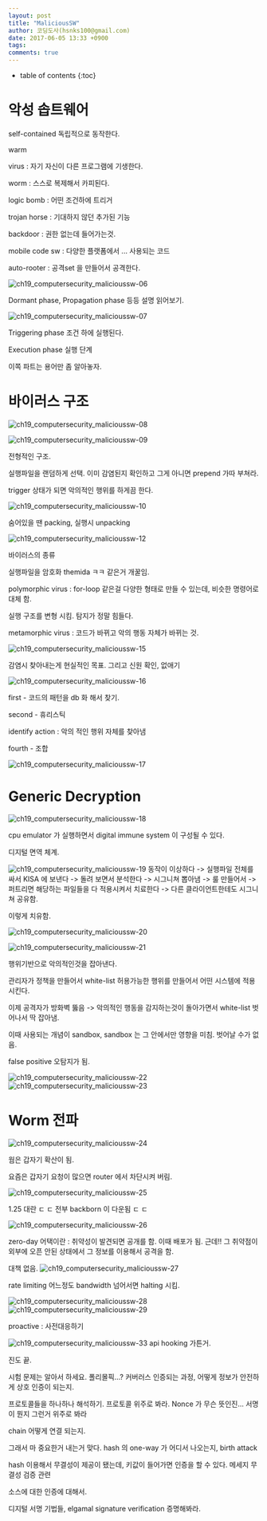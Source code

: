 ```yaml
---
layout: post
title: "MaliciousSW"
author: 코딩도사(hsnks100@gmail.com)
date: 2017-06-05 13:33 +0900
tags: 
comments: true
---
```

* table of contents
{:toc}



# 악성 솝트웨어 

self-contained 독립적으로 동작한다.

warm

virus : 자기 자신이 다른 프로그램에 기생한다.

worm : 스스로 복제해서 카피된다.

logic bomb : 어떤 조건하에 트리거

trojan horse : 기대하지 않던 추가된 기능

backdoor : 권한 없는데 들어가는것.

mobile code sw : 다양한 플랫폼에서 ... 사용되는 코드

auto-rooter : 공격set 을 만들어서 공격한다.


![ch19_computersecurity_malicioussw-06](https://cloud.githubusercontent.com/assets/3623889/26770587/38887102-49f3-11e7-851a-f7afc1ee811c.jpg)

Dormant phase, Propagation phase 등등 설명 읽어보기.

![ch19_computersecurity_malicioussw-07](https://cloud.githubusercontent.com/assets/3623889/26770585/38875b14-49f3-11e7-96fd-9c9f50e3ea62.jpg)

Triggering phase 조건 하에 실행된다. 

Execution phase 실행 단계

이쪽 파트는 용어만 좀 알아놓자.



# 바이러스 구조
![ch19_computersecurity_malicioussw-08](https://cloud.githubusercontent.com/assets/3623889/26770589/389b646a-49f3-11e7-9023-e86fafa515f3.jpg)




![ch19_computersecurity_malicioussw-09](https://cloud.githubusercontent.com/assets/3623889/26770590/38a6bae0-49f3-11e7-9933-37d52f5798ba.jpg)

전형적인 구조.

실행파일을 랜덤하게 선택. 이미 감염된지 확인하고 그게 아니면 prepend 가따 부쳐라.

trigger 상태가 되면 악의적인 행위를 하게끔 한다.


![ch19_computersecurity_malicioussw-10](https://cloud.githubusercontent.com/assets/3623889/26770593/38b3f494-49f3-11e7-8430-a4a33fd0da9e.jpg)

숨어있을 땐 packing, 실행시 unpacking


![ch19_computersecurity_malicioussw-12](https://cloud.githubusercontent.com/assets/3623889/26770592/38b37122-49f3-11e7-944a-2c2d9d82c3ed.jpg)

바이러스의 종류

실행파일을 암호화 themida ㅋㅋ 같은거 개꿀임.

polymorphic virus : for-loop 같은걸 다양한 형태로 만들 수 있는데, 비슷한 명령어로 대체 함.

실행 구조를 변형 시킴. 탐지가 정말 힘들다.

metamorphic virus : 코드가 바뀌고 악의 행동 자체가 바뀌는 것.  

![ch19_computersecurity_malicioussw-15](https://cloud.githubusercontent.com/assets/3623889/26770596/38cea50a-49f3-11e7-8e80-bce5c7fce2c1.jpg)

감염시 찾아내는게 현실적인 목표. 그리고 신원 확인, 없애기



![ch19_computersecurity_malicioussw-16](https://cloud.githubusercontent.com/assets/3623889/26770600/38e420b0-49f3-11e7-87b4-ede9bb0511dd.jpg)

first - 코드의 패턴을 db 화 해서 찾기. 

second - 휴리스틱

identify action : 악의 적인 행위 자체를 찾아냄

fourth - 조합


![ch19_computersecurity_malicioussw-17](https://cloud.githubusercontent.com/assets/3623889/26770597/38e01312-49f3-11e7-9eb3-ddfdf7f2397e.jpg)

# Generic Decryption


![ch19_computersecurity_malicioussw-18](https://cloud.githubusercontent.com/assets/3623889/26770599/38e15d3a-49f3-11e7-9b78-6f8cfb53efa1.jpg)

cpu emulator 가 실행하면서 digital immune system 이 구성될 수 있다.

디지털 면역 체계.

![ch19_computersecurity_malicioussw-19](https://cloud.githubusercontent.com/assets/3623889/26770598/38e14eb2-49f3-11e7-8bf1-b8ff86395d68.jpg)
동작이 이상하다 -> 실행파일 전체를 싸서 KISA 에 보낸다 -> 돌려 보면서 분석한다 -> 
시그니쳐 뽑아냄 -> 룰 만들어서 -> 퍼트리면 해당하는 파일들을 다 적용시켜서 치료한다 ->
다른 클라이언트한테도 시그니쳐 공유함. 

이렇게 치유함.


![ch19_computersecurity_malicioussw-20](https://cloud.githubusercontent.com/assets/3623889/26770601/38f0ce5a-49f3-11e7-9e42-7839a7243a52.jpg)

![ch19_computersecurity_malicioussw-21](https://cloud.githubusercontent.com/assets/3623889/26770602/38faac9a-49f3-11e7-9664-0d2213925402.jpg)

행위기반으로 악의적인것을 잡아낸다.

관리자가 정책을 만들어서 white-list 허용가능한 행위를 만들어서 어떤 시스템에 적용시킨다.

이제 공격자가 방화벽 뚫음 -> 악의적인 행동을 감지하는것이 돌아가면서 white-list 벗어나서 딱 잡아냄.

이때 사용되는 개념이 sandbox, sandbox 는 그 안에서만 영향을 미침. 벗어날 수가 없음.

false positive 오탐지가 됨.


![ch19_computersecurity_malicioussw-22](https://cloud.githubusercontent.com/assets/3623889/26770604/390d5480-49f3-11e7-8d9f-868bb9a02ef8.jpg)
![ch19_computersecurity_malicioussw-23](https://cloud.githubusercontent.com/assets/3623889/26770606/3913623a-49f3-11e7-8537-f827df9a2311.jpg)
# Worm 전파
![ch19_computersecurity_malicioussw-24](https://cloud.githubusercontent.com/assets/3623889/26770603/390d1448-49f3-11e7-9ada-141a19620d05.jpg)

웜은 갑자기 확산이 됨.

요즘은 갑자기 요청이 많으면 router 에서 차단시켜 버림.


![ch19_computersecurity_malicioussw-25](https://cloud.githubusercontent.com/assets/3623889/26770605/3912ea9e-49f3-11e7-87b8-45c714f7807c.jpg)

1.25 대란 ㄷ ㄷ  전부 backborn 이 다운됨 ㄷ ㄷ 

![ch19_computersecurity_malicioussw-26](https://cloud.githubusercontent.com/assets/3623889/26770607/391ce792-49f3-11e7-9022-014fbf671411.jpg)

zero-day 어택이란 : 취약성이 발견되면 공개를 함. 이때 배포가 됨. 근데!! 그 취약점이 외부에 오픈 안된 상태에서 그 정보를 이용해서 공격을 함.

대책 없음. 
![ch19_computersecurity_malicioussw-27](https://cloud.githubusercontent.com/assets/3623889/26770608/39251a52-49f3-11e7-87fc-bd3e787826a7.jpg)

rate limiting 어느정도 bandwidth 넘어서면 halting 시킴.


![ch19_computersecurity_malicioussw-28](https://cloud.githubusercontent.com/assets/3623889/26770609/3937120c-49f3-11e7-9eae-70c062b2729b.jpg)
![ch19_computersecurity_malicioussw-29](https://cloud.githubusercontent.com/assets/3623889/26770610/39389460-49f3-11e7-9b25-7f7a339f3e52.jpg)

proactive : 사전대응하기 


![ch19_computersecurity_malicioussw-33](https://cloud.githubusercontent.com/assets/3623889/26770614/39519e42-49f3-11e7-995b-11aef9376275.jpg)
api hooking 가튼거.

진도 끝.



시험 문제는 알아서 하세요. 폴리몰픽...? 커버러스 인증되는 과정, 어떻게 정보가 안전하게 상호 인증이 되는지.

프로토콜들을 하나하나 해석하기. 프로토콜 위주로 봐라. Nonce 가 무슨 뜻인진... 서명이 뭔지 그런거 위주로 봐라

chain 어떻게 연결 되는지.

그래서 마 중요한거 내는거 맞다. hash 의 one-way 가 어디서 나오는지, birth attack

hash 이용해서 무결성이 제공이 됐는데, 키값이 들어가면 인증을 할 수 있다. 메세지 무결성 검증 관련

소스에 대한 인증에 대해서.

디지털 서명 기법들, elgamal signature verification 증명해봐라. 




